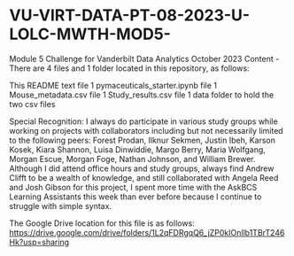 # VU-VIRT-DATA-PT-08-2023-U-LOLC-MWTH-MOD5-
Module 5 Challenge for Vanderbilt Data Analytics October 2023
Content - There are 4 files and 1 folder located in this repository, as follows:

This README text file 
1 pymaceuticals_starter.ipynb file
1 Mouse_metadata.csv file
1 Study_results.csv file
1 data folder to hold the two csv files

Special Recognition: I always do participate in various study groups while working on projects with collaborators including but not necessarily limited to the following peers: Forest Prodan, Ilknur Sekmen, Justin Ibeh, Karson Kosek, Kiara Shannon, Luisa Dinwiddie, Margo Berry, Maria Wolfgang, Morgan Escue, Morgan Foge, Nathan Johnson, and William Brewer. Although I did attend office hours and study groups, always find Andrew Clifft to be a wealth of knowledge, and still collaborated with Angela Reed and Josh Gibson for this project, I spent more time with the AskBCS Learning Assistants this week than ever before because I continue to struggle with simple syntax. 

The Google Drive location for this file is as follows: https://drive.google.com/drive/folders/1L2qFDRgqQ6_jZP0kIOnllb1TBrT246Hk?usp=sharing
